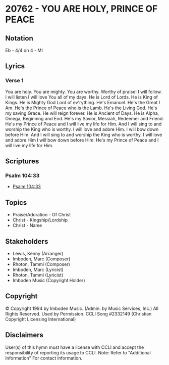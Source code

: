 # 20762 - YOU ARE HOLY, PRINCE OF PEACE

## Notation

Eb - 4/4 on 4 - MI

## Lyrics

### Verse 1

You are holy. You are mighty. You are worthy. Worthy of praise! I will follow. I will listen I will love You all of my days. He is Lord of Lords. He is King of Kings. He is Mighty God Lord of ev'rything. He's Emanuel. He's the Great I Am. He's the Prince of Peace who is the Lamb. He's the Living God. He's my saving Grace. He will reign forever. He is Ancient of Days. He is Alpha, Omega, Beginning and End. He's my Savior, Messiah, Redeemer and Friend. He's my Prince of Peace and I will live my life for Him. And I will sing to and worship the King who is worthy. I will love and adore Him. I will bow down before Him. And I will sing to and worship the King who is worthy. I will love and adore Him I will bow down before Him. He's my Prince of Peace and I will live my life for Him.


## Scriptures

### Psalm 104:33

- [Psalm 104:33](https://www.biblegateway.com/passage/?search=Psalm%20104%3A33)


## Topics

- Praise/Adoration - Of Christ
- Christ - Kingship/Lordship
- Christ - Name

## Stakeholders

- Lewis, Kenny (Arranger)
- Imboden, Marc (Composer)
- Rhoton, Tammi (Composer)
- Imboden, Marc (Lyricist)
- Rhoton, Tammi (Lyricist)
- Imboden Music (Copyright Holder)

## Copyright

© Copyright 1994 by Imboden Music. (Admin. by Music Services, Inc.) All Rights Reserved. Used by Permission. CCLI Song #2332149
(Christian Copyright Licensing International)

## Disclaimers

User(s) of this hymn must have a license with CCLI and accept the responsibility of reporting its usage to CCLI.
Note: Refer to "Additional Information" For contact information.

